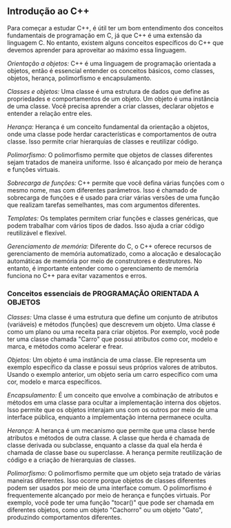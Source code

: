  ## Introdução ao C++

Para começar a estudar C++, é útil ter um bom entendimento dos conceitos fundamentais de programação em C, já que C++ é uma extensão da linguagem C. No entanto, existem alguns conceitos específicos do C++ que devemos aprender para aproveitar ao máximo essa linguagem.

*Orientação a objetos:* C++ é uma linguagem de programação orientada a objetos, então é essencial entender os conceitos básicos, como classes, objetos, herança, polimorfismo e encapsulamento.

*Classes e objetos:* Uma classe é uma estrutura de dados que define as propriedades e comportamentos de um objeto. Um objeto é uma instância de uma classe. Você precisa aprender a criar classes, declarar objetos e entender a relação entre eles.

*Herança:* Herança é um conceito fundamental da orientação a objetos, onde uma classe pode herdar características e comportamentos de outra classe. Isso permite criar hierarquias de classes e reutilizar código.

*Polimorfismo:* O polimorfismo permite que objetos de classes diferentes sejam tratados de maneira uniforme. Isso é alcançado por meio de herança e funções virtuais.

*Sobrecarga de funções:* C++ permite que você defina várias funções com o mesmo nome, mas com diferentes parâmetros. Isso é chamado de sobrecarga de funções e é usado para criar várias versões de uma função que realizam tarefas semelhantes, mas com argumentos diferentes.

*Templates:* Os templates permitem criar funções e classes genéricas, que podem trabalhar com vários tipos de dados. Isso ajuda a criar código reutilizável e flexível.

*Gerenciamento de memória:* Diferente do C, o C++ oferece recursos de gerenciamento de memória automatizado, como a alocação e desalocação automáticas de memória por meio de construtores e destrutores. No entanto, é importante entender como o gerenciamento de memória funciona no C++ para evitar vazamentos e erros.


### Conceitos essenciais de PROGRAMAÇÃO ORIENTADA A OBJETOS

*Classes:* Uma classe é uma estrutura que define um conjunto de atributos (variáveis) e métodos (funções) que descrevem um objeto. Uma classe é como um plano ou uma receita para criar objetos. Por exemplo, você pode ter uma classe chamada "Carro" que possui atributos como cor, modelo e marca, e métodos como acelerar e frear.

*Objetos:* Um objeto é uma instância de uma classe. Ele representa um exemplo específico da classe e possui seus próprios valores de atributos. Usando o exemplo anterior, um objeto seria um carro específico com uma cor, modelo e marca específicos.

*Encapsulamento:* É um conceito que envolve a combinação de atributos e métodos em uma classe para ocultar a implementação interna dos objetos. Isso permite que os objetos interajam uns com os outros por meio de uma interface pública, enquanto a implementação interna permanece oculta.

*Herança:* A herança é um mecanismo que permite que uma classe herde atributos e métodos de outra classe. A classe que herda é chamada de classe derivada ou subclasse, enquanto a classe da qual ela herda é chamada de classe base ou superclasse. A herança permite reutilização de código e a criação de hierarquias de classes.

*Polimorfismo:* O polimorfismo permite que um objeto seja tratado de várias maneiras diferentes. Isso ocorre porque objetos de classes diferentes podem ser usados ​​por meio de uma interface comum. O polimorfismo é frequentemente alcançado por meio de herança e funções virtuais. Por exemplo, você pode ter uma função "tocar()" que pode ser chamada em diferentes objetos, como um objeto "Cachorro" ou um objeto "Gato", produzindo comportamentos diferentes.